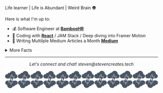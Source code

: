 

Life learner | Life is Abundant | Weird Brain :alien:

Here is what I'm up to:

- :moneybag: Software Engineer at **[BambooHR](https://www.bamboohr.com)**
- :rocket: Coding with **[React](https://reactjs.org/)** / JAM Stack / Deep diving into Framer Motion
- :book: Writing Multilple Medium Articles a Month **[Medium](https://medium.com/@steven_creates)**
<details>
  <summary>More Facts</summary>


  - I may play a little to much **[Apex Legends](https://apex.tracker.gg/profile/xbl/LEVELxTREE)**
  - I love to draw and create. :pencil2:
  - I love pokemon. 
  

  ![My github stats](https://github-readme-stats.vercel.app/api?username=StevenCreates&show_icons=true&theme=radical)
  
  <br><br>
</details>

<hr>
<p align="center">
  <i>Let's connect and chat!</i>
  <i>steven@stevencreates.tech</i>
   

![Banner](https://github.com/StevenCreates/StevenCreates/blob/master/bannercreates.png)
